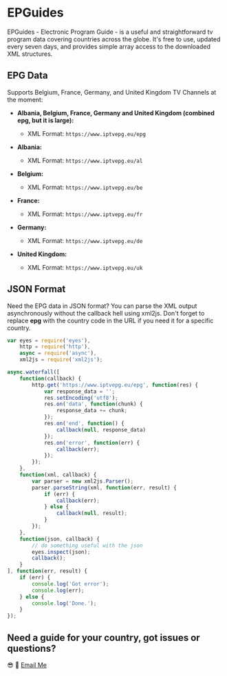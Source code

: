 # EPGuides

EPGuides - Electronic Program Guide - is a useful and straightforward tv program data covering countries across the globe. It's free to use, updated every seven days, and provides simple array access to the downloaded XML structures.

## EPG Data

Supports Belgium, France, Germany, and United Kingdom TV Channels at the moment:

 - **Albania, Belgium, France, Germany and United Kingdom (combined epg, but it is large):**
 	- XML Format: ```https://www.iptvepg.eu/epg```

 - **Albania:**
    - XML Format: ```https://www.iptvepg.eu/al```

 - **Belgium:**
    - XML Format: ```https://www.iptvepg.eu/be```

 - **France:**
 	- XML Format: ```https://www.iptvepg.eu/fr```

 - **Germany:**
 	- XML Format: ```https://www.iptvepg.eu/de```

 - **United Kingdom:**
 	- XML Format: ```https://www.iptvepg.eu/uk```

## JSON Format

Need the EPG data in JSON format? You can parse the XML output asynchronously without the callback hell using xml2js. Don't forget to replace **epg** with the country code in the URL if you need it for a specific country.

```javascript
var eyes = require('eyes'),
    http = require('http'),
    async = require('async'),
    xml2js = require('xml2js');

async.waterfall([
    function(callback) {
        http.get('https://www.iptvepg.eu/epg', function(res) {
            var response_data = '';
            res.setEncoding('utf8');
            res.on('data', function(chunk) {
                response_data += chunk;
            });
            res.on('end', function() {
                callback(null, response_data)
            });
            res.on('error', function(err) {
                callback(err);
            });
        });
    },
    function(xml, callback) {
        var parser = new xml2js.Parser();
        parser.parseString(xml, function(err, result) {
            if (err) {
                callback(err);
            } else {
                callback(null, result);
            }
        });
    },
    function(json, callback) {
        // do something useful with the json
        eyes.inspect(json);
        callback();
    }
], function(err, result) {
    if (err) {
        console.log('Got error');
        console.log(err);
    } else {
        console.log('Done.');
    }
});
```

## Need a guide for your country, got issues or questions?

:sunglasses: :wave: [Email Me](mailto:f@finbarrs.eu)
